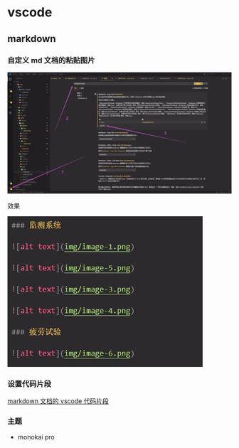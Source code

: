 # vscode

## markdown

### 自定义 md 文档的粘贴图片

![alt text](img/image-1.png)

效果

![alt text](img/image-2.png)

### 设置代码片段

[markdown 文档的 vscode 代码片段](../../vitepress/#markdown-文档的-vscode-代码片段)

### 主题

- monokai pro
